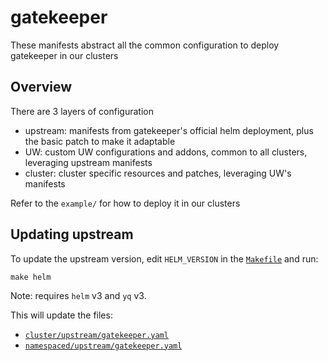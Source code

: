 # gatekeeper
These manifests abstract all the common configuration to deploy gatekeeper in our clusters

## Overview

There are 3 layers of configuration

* upstream: manifests from gatekeeper's official helm deployment, plus the basic patch to make it adaptable
* UW: custom UW configurations and addons, common to all clusters, leveraging upstream manifests
* cluster: cluster specific resources and patches, leveraging UW's manifests

Refer to the `example/` for how to deploy it in our clusters

## Updating upstream

To update the upstream version, edit `HELM_VERSION` in the
[`Makefile`](Makefile) and run:

```
make helm
```

Note: requires `helm` v3 and `yq` v3.

This will update the files:
- [`cluster/upstream/gatekeeper.yaml`](cluster/upstream/gatekeeper.yaml)
- [`namespaced/upstream/gatekeeper.yaml`](namespaced/upstream/gatekeeper.yaml)
